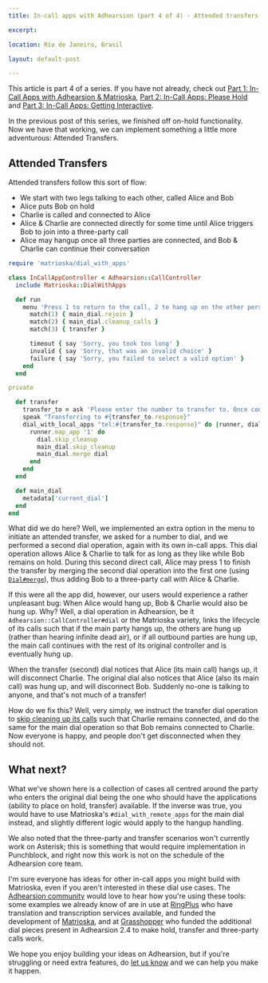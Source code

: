 ```yaml
---
title: In-call apps with Adhearsion (part 4 of 4) - Attended transfers

excerpt:

location: Rio de Janeiro, Brasil

layout: default-post

---
```


This article is part 4 of a series.  If you have not already, check out [Part 1: In-Call Apps with Adhearsion & Matrioska](/blog/2013/call-apps-adhearsion-matrioska/), [Part 2: In-Call Apps: Please Hold](/blog/2013/call-apps-please-hold/) and [Part 3: In-Call Apps: Getting Interactive](/blog/2013/call-apps-getting-interactive/).

In the previous post of this series, we finished off on-hold functionality. Now we have that working, we can implement something a little more adventurous: Attended Transfers.

## Attended Transfers

Attended transfers follow this sort of flow:

*   We start with two legs talking to each other, called Alice and Bob
*   Alice puts Bob on hold
*   Charlie is called and connected to Alice
*   Alice & Charlie are connected directly for some time until Alice triggers Bob to join into a three-party call
*   Alice may hangup once all three parties are connected, and Bob & Charlie can continue their conversation

~~~ruby
require 'matrioska/dial_with_apps'

class InCallAppController < Adhearsion::CallController
  include Matrioska::DialWithApps

  def run
    menu 'Press 1 to return to the call, 2 to hang up on the other person, or 3 to transfer.' do
      match(1) { main_dial.rejoin }
      match(2) { main_dial.cleanup_calls }
      match(3) { transfer }

      timeout { say 'Sorry, you took too long' }
      invalid { say 'Sorry, that was an invalid choice' }
      failure { say 'Sorry, you failed to select a valid option' }
    end
  end

private

  def transfer
    transfer_to = ask 'Please enter the number to transfer to. Once connected, press 1 to rejoin.', limit: 10
    speak "Transferring to #{transfer_to.response}"
    dial_with_local_apps "tel:#{transfer_to.response}" do |runner, dial|
      runner.map_app '1' do
        dial.skip_cleanup
        main_dial.skip_cleanup
        main_dial.merge dial
      end
    end
  end

  def main_dial
    metadata['current_dial']
  end
end
~~~

What did we do here? Well, we implemented an extra option in the menu to initiate an attended transfer, we asked for a number to dial, and we performed a second dial operation, again with its own in-call apps. This dial operation allows Alice & Charlie to talk for as long as they like while Bob remains on hold. During this second direct call, Alice may press 1 to finish the transfer by merging the second dial operation into the first one (using [`Dial#merge`](http://rubydoc.info/gems/adhearsion/Adhearsion/CallController/Dial/Dial:merge)), thus adding Bob to a three-party call with Alice & Charlie.

If this were all the app did, however, our users would experience a rather unpleasant bug: When Alice would hang up, Bob & Charlie would also be hung up. Why? Well, a dial operation in Adhearsion, be it `Adhearsion::CallController#dial` or the Matrioska variety, links the lifecycle of its calls such that if the main party hangs up, the others are hung up (rather than hearing infinite dead air), or if all outbound parties are hung up, the main call continues with the rest of its original controller and is eventually hung up.

When the transfer (second) dial notices that Alice (its main call) hangs up, it will disconnect Charlie. The original dial also notices that Alice (also its main call) was hung up, and will disconnect Bob. Suddenly no-one is talking to anyone, and that's not much of a transfer!

How do we fix this? Well, very simply, we instruct the transfer dial operation to [skip cleaning up its calls](http://rubydoc.info/gems/adhearsion/Adhearsion/CallController/Dial/Dial:skip_cleanup) such that Charlie remains connected, and do the same for the main dial operation so that Bob remains connected to Charlie. Now everyone is happy, and people don't get disconnected when they should not.

## What next?

What we've shown here is a collection of cases all centred around the party who enters the original dial being the one who should have the applications (ability to place on hold, transfer) available. If the inverse was true, you would have to use Matrioska's `#dial_with_remote_apps` for the main dial instead, and slightly different logic would apply to the hangup handling.

We also noted that the three-party and transfer scenarios won't currently work on Asterisk; this is something that would require implementation in Punchblock, and right now this work is not on the schedule of the Adhearsion core team.

I'm sure everyone has ideas for other in-call apps you might build with Matrioska, even if you aren't interested in these dial use cases. The [Adhearsion community](http://adhearsion.com/community) would love to hear how you're using these tools: some examples we already know of are in use at [RingPlus](http://ringplus.net/home/apps) who have translation and transcription services available, and funded the development of [Matrioska](https://github.com/adhearsion/matrioska), and at [Grasshopper](http://grasshopper.com) who funded the additional dial pieces present in Adhearsion 2.4 to make hold, transfer and three-party calls work.

We hope you enjoy building your ideas on Adhearsion, but if you're struggling or need extra features, do [let us know](https://mojolingo.com/connect/) and we can help you make it happen.
